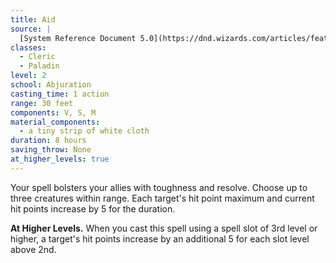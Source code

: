 ```yaml
---
title: Aid
source: |
  [System Reference Document 5.0](https://dnd.wizards.com/articles/features/systems-reference-document-srd)
classes:
  - Cleric
  - Paladin
level: 2
school: Abjuration
casting_time: 1 action
range: 30 feet
components: V, S, M
material_components:
  - a tiny strip of white cloth
duration: 8 hours
saving_throw: None
at_higher_levels: true
---
```


Your spell bolsters your allies with toughness and resolve. Choose up to three creatures within range. Each target's hit point maximum and current hit points increase by 5 for the duration.

**At Higher Levels.** When you cast this spell using a spell slot of 3rd level or higher, a target's hit points
increase by an additional 5 for each slot level above 2nd.
